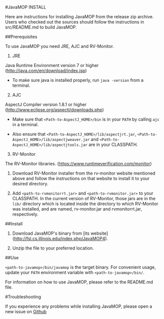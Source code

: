 #JavaMOP INSTALL

Here are instructions for installing JavaMOP from the release zip
archive. Users who checked out the sources should follow the
instructions in src/README.md to build JavaMOP.

##Prerequisites

To use JavaMOP you need JRE, AJC and RV-Monitor.

1. JRE

 Java Runtime Environment version 7 or higher (http://java.com/en/download/index.jsp)

* To make sure java is installed properly, run `java -version` from a
  terminal.

2. AJC

 AspectJ Compiler version 1.8.1 or higher
 (http://www.eclipse.org/aspectj/downloads.php)

 * Make sure that `<Path-to-AspectJ_HOME>/bin` is in your `PATH` by
   calling `ajc` in a terminal.

 * Also ensure that `<Path-to-AspectJ_HOME>/lib/aspectjrt.jar`,
   `<Path-to-AspectJ_HOME>/lib/aspectjweaver.jar` and
   `<Path-to-AspectJ_HOME>/lib/aspectjtools.jar` are in your
   CLASSPATH.

3. RV-Monitor

 The RV-Monitor libraries. (https://www.runtimeverification.com/monitor)

 1. Download RV-Monitor installer from the rv-monitor website
 mentioned above and follow the instructions on that website to
 install it to your desired directory.

 2. Add `<path-to-rvmonitorrt.jar>` and `<path-to-rvmonitor.jar>` to
 your CLASSPATH. In the current version of RV-Monitor, those jars are
 in the `lib/` directory which is located inside the directory to
 which RV-Monitor was installed, and are named,
 rv-monitor.jar and
 rvmonitorrt.jar, respectively.

##Install

1. Download JavaMOP's binary from [its website]
(http://fsl.cs.illinois.edu/index.php/JavaMOP4).

2. Unzip the file to your preferred location.

##Use

`<path-to-javamop>/bin/javamop` is the target binary. For convenient
usage, update your `PATH` environment variable with
`<path-to-javamop>/bin/`.

For information on how to use JavaMOP, please refer to the README.md
file.

#Troubleshooting

If you experience any problems while installing JavaMOP, please open a
new issue on
[Github](https://github.com/runtimeverification/javamop/issues)
